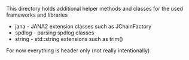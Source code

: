 This directory holds additional helper methods and classes for the used frameworks and libraries

- jana - JANA2 extension classes such as JChainFactory
- spdlog - parsing spdlog classes
- string - std::string extensions such as trim()

For now everything is header only (not really intentionally)
